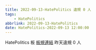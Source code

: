 ```yaml
---
title: 2022-09-13-HatePolitics 違規 0 人
tags:
    - HatePolitics
abbrlink: 2022-09-13-HatePolitics
date: HatePolitics-2022-09-13 12:00:00
---
```

HatePolitics 板 [板規連結](https://www.ptt.cc/bbs/HatePolitics/M.1617115262.A.D60.html)
昨天違規 0 人
